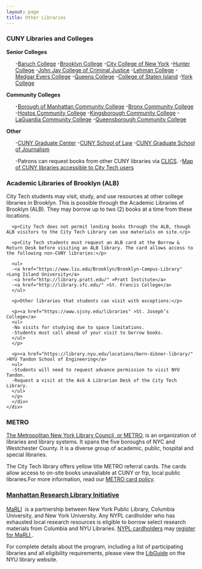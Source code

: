 ```yaml
---
layout: page
title: Other Libraries
---
```

<div class="card-group">
  <div class="card card-default">
    <div class="card-heading">
      <h3 class="card-title">
        <strong>CUNY Libraries and Colleges</strong>
      </h3>
    </div>
    <div>
      <div class="card-body">
        <div class="row">
      <div class="col-md-4">
      <strong>Senior Colleges</strong>
<ul>
-<a href="https://library.baruch.cuny.edu/" target="_blank" >Baruch College</a>
-<a href="http://academic.brooklyn.cuny.edu/library/" target="_blank" >Brooklyn College</a>
-<a href="http://www.ccny.cuny.edu/library/" target="_blank" >City College of New York</a>
-<a href="http://library.hunter.cuny.edu/" target="_blank" >Hunter College</a>
-<a href="http://www.lib.jjay.cuny.edu/" target="_blank" >John Jay College of Criminal Justice</a>
-<a href="https://www.lehman.edu/library/" target="_blank" >Lehman College</a>
-<a href="http://www.mec.cuny.edu/library" target="_blank" >Medgar Evers College</a>
-<a href="http://www.qc.edu/Library/index.html" target="_blank" >Queens College</a>
-<a href="http://www.library.csi.cuny.edu/" target="_blank" >College of Staten Island</a>
-<a href="http://www.york.cuny.edu/library/" target="_blank" >York College</a></ul></ul>
      </div>
      <div class="col-md-4">
      <strong>Community Colleges</strong><ul>
-<a href="http://lib1.bmcc.cuny.edu/lib/" target="_blank" >Borough of Manhattan Community College</a>
-<a href="http://www.bcc.cuny.edu/library/" target="_blank" >Bronx Community College</a>
-<a href="http://www.hostos.cuny.edu/library/index.htm" target="_blank" >Hostos Community College</a>
-<a href="https://www.kbcc.cuny.edu/kcclibrary/Homepage.html" target="_blank" >Kingsborough Community College</a>
-<a href="http://www.lagcc.cuny.edu/library/" target="_blank" >LaGuardia Community College</a>
-<a href="http://www.qcc.cuny.edu/library/" target="_blank" >Queensborough Community College</a></ul></ul>
      </div>
      <div class="col-md-4">
      <strong>Other</strong><ul>-<a href="http://library.gc.cuny.edu/" target="_blank" >CUNY Graduate Center</a>
-<a href="http://www.law.cuny.edu/library/" target="_blank" >CUNY School of Law</a>
-<a href="http://www.journalism.cuny.edu/research-center/" target="_blank" >CUNY Graduate School of Journalism</font></a></ul>
      </div> 
        </div>
<div class="col-md-12">
<ul>
-Patrons can request books from other CUNY libraries via <a href="https://library.citytech.cuny.edu/help/how/clics.php" >CLICS</a>.
-<a href="https://kokomoto.carto.com/builder/7f1a1151-7e8e-4044-aab4-b068d2c6695b/embed" >Map of CUNY libraries accessible to City Tech users</a>
</ul>
</div>
      </div>
    </div>

  </div>
</div> 

 <div class="card-group">
  <div class="card card-default">
    <div class="card-heading">
      <h4 class="card-title">
        <h3><strong>Academic Libraries of Brooklyn (ALB)</strong></h3>
      </h4>
    </div>
    <div>
      <div class="card-body">
      <p>City Tech students may visit, study, and use resources at other college libraries in Brooklyn. This is possible through the Academic Libraries of Brooklyn (ALB). They may borrow up to two (2) books at a time from these locations.</p>

      <p>City Tech does not permit lending books through the ALB, though ALB visitors to the City Tech Library can use materials on site.</p>

      <p>City Tech students must request an ALB card at the Borrow & Return Desk before visiting an ALB library. The card allows access to the following non-CUNY libraries:</p>

      <ul>
      -<a href="https://www.liu.edu/Brooklyn/Brooklyn-Campus-Library" >Long Island University</a>
      -<a href="http://library.pratt.edu/" >Pratt Institute</a>
      -<a href="http://library.sfc.edu/" >St. Francis College</a>
      </ul>

      <p>Other libraries that students can visit with exceptions:</p>

      <p><a href="https://www.sjcny.edu/libraries" >St. Joseph’s College</a>
      <ul>
      -No visits for studying due to space limitations.
      -Students must call ahead of your visit to borrow books.
      </ul>
      </p>

      <p><a href="https://library.nyu.edu/locations/bern-dibner-library/" >NYU Tandon School of Engineering</a>
      <ul>
      -Students will need to request advance permission to visit NYU Tandon.
      -Request a visit at the Ask A Librarian Desk of the City Tech Library.
      </ul>
      </p>
      </div>
    </div>
  </div>
</div> 

 <div class="card-group">
  <div class="card card-default">
    <div class="card-heading">
      <h4 class="card-title">
        <h3><strong>METRO</strong></h3>
      </h4>
    </div>
    <div id="METRO" class="card">
      <div class="card-body"><p><a href="http://www.metro.org/" target="_blank" >The Metropolitan New York Library Council, or METRO</a>, is an organization of libraries and library systems. It spans the five boroughs of NYC and Westchester County. It is a diverse group of academic, public, hospital and special libraries.</p>
<p>The City Tech library offers yellow title METRO referral cards. The cards allow access to on-site books unavailable at CUNY or frp, local public libraries.For more information, read our&nbsp;<a href="http://library.citytech.cuny.edu/policies/access/metrocard.php" https://library.nyu.edu/locations/bern-dibner-library/>METRO card policy</a>.</p></div>
    </div>
  </div>
</div> 

 <div class="card-group">
  <div class="card card-default">
    <div class="card-heading">
      <h4 class="card-title">
        <a data-toggle="collapse" href="#MARLI"><h3><strong>Manhattan Research Library Initiative</strong></h3></a>
      </h4>
    </div>
    <div id="MARLI" class="card-collapse collapse in">
      <div class="card-body"><p><a href="http://www.nypl.org/help/finding-things/MaRLI" target="_blank" >MaRLI</a>&nbsp; is a partnership between New York Public Library, Columbia University, and New York University. Any NYPL cardholder who has exhausted local research resources is eligible to borrow select research materials from Columbia and NYU Libraries. <a href="http://www.nypl.org/help/library-card" target="_blank" >NYPL cardholders</a> may <a href="http://www.nypl.org/MaRLI-application" target="_blank" >register for MaRLI&nbsp;</a>.</p>
<p>For complete details about the program, including a list of participating libraries and all eligibility requirements, please view the&nbsp;<a href="http://marli.libguides.com/content.php?pid=194135&amp;sid=1627106" target="_blank" >LibGuide</a>&nbsp;on the NYU library website.</p>
</div>
    </div>
  </div>
</div> 
